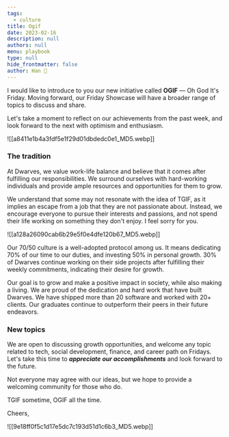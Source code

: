 ```yaml
---
tags: 
  - culture
title: Ogif
date: 2023-02-16
description: null
authors: null
menu: playbook
type: null
hide_frontmatter: false
author: Han 🐸
---
```


I would like to introduce to you our new initiative called **OGIF** — Oh God It's Friday. Moving forward, our Friday Showcase will have a broader range of topics to discuss and share.

Let's take a moment to reflect on our achievements from the past week, and look forward to the next with optimism and enthusiasm.

![[a8411e1b4a3fdf5e1f29d01dbdedc0e1_MD5.webp]]

### The tradition
At Dwarves, we value work-life balance and believe that it comes after fulfilling our responsibilities. We surround ourselves with hard-working individuals and provide ample resources and opportunities for them to grow.

We understand that some may not resonate with the idea of TGIF, as it implies an escape from a job that they are not passionate about. Instead, we encourage everyone to pursue their interests and passions, and not spend their life working on something they don't enjoy. I feel sorry for you.

![[a128a26090cab6b29e5f0e4dfe120b67_MD5.webp]]

Our 70/50 culture is a well-adopted protocol among us. It means dedicating 70% of our time to our duties, and investing 50% in personal growth. 30% of Dwarves continue working on their side projects after fulfilling their weekly commitments, indicating their desire for growth.

Our goal is to grow and make a positive impact in society, while also making a living. We are proud of the dedication and hard work that have built Dwarves. We have shipped more than 20 software and worked with 20+ clients. Our graduates continue to outperform their peers in their future endeavors.

### New topics
We are open to discussing growth opportunities, and welcome any topic related to tech, social development, finance, and career path on Fridays. Let's take this time to ***appreciate our accomplishments*** and look forward to the future.

Not everyone may agree with our ideas, but we hope to provide a welcoming community for those who do.

TGIF sometime, OGIF all the time.

Cheers,

![[9e18ff0f5c1d17e5dc7c193d51d1c6b3_MD5.webp]]
